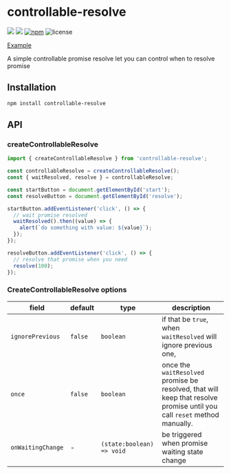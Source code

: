 # controllable-resolve

![](https://github.com/ZouYouShun/controllable-resolve/actions/workflows/main-merge.yml/badge.svg)
![](https://github.com/ZouYouShun/controllable-resolve/actions/workflows/npm-publish.yml/badge.svg)
[![npm](https://img.shields.io/npm/v/controllable-resolve.svg)](https://www.npmjs.com/package/controllable-resolve)
![license](https://img.shields.io/npm/l/controllable-resolve)

[Example](https://zouyoushun.github.io/controllable-resolve/)

A simple controllable promise resolve let you can control when to resolve promise

## Installation

```bash
npm install controllable-resolve
```

## API

### createControllableResolve

```ts
import { createControllableResolve } from 'controllable-resolve';

const controllableResolve = createControllableResolve();
const { waitResolved, resolve } = controllableResolve;

const startButton = document.getElementById('start');
const resolveButton = document.getElementById('resolve');

startButton.addEventListener('click', () => {
  // wait promise resolved
  waitResolved().then((value) => {
    alert(`do something with value: ${value}`);
  });
});

resolveButton.addEventListener('click', () => {
  // resolve that promise when you need
  resolve(100);
});
```

### CreateControllableResolve options

| field             | default | type                      | description                                                                                                              |
| ----------------- | ------- | ------------------------- | ------------------------------------------------------------------------------------------------------------------------ |
| `ignorePrevious`  | `false` | `boolean`                 | if that be `true`, when `waitResolved` will ignore previous one,                                                         |
| `once`            | `false` | `boolean`                 | once the `waitResolved` promise be resolved, that will keep that resolve promise until you call `reset` method manually. |
| `onWaitingChange` | -       | `(state:boolean) => void` | be triggered when promise waiting state change                                                                           |

